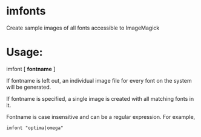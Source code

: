 # imfonts
Create sample images of all fonts accessible to ImageMagick

# Usage:
  imfont [ __fontname__ ]

If fontname is left out, an individual image file for every font on the system will be generated.

If fontname is specified, a single image is created with all matching fonts in it.

Fontname is case insensitive and can be a regular expression.
For example,  

    imfont "optima|omega"

